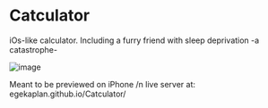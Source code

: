 # Catculator

iOs-like calculator. Including a furry friend with sleep deprivation
-a catastrophe-

![image](https://user-images.githubusercontent.com/40829087/205509276-da28c000-b5ae-4deb-8af5-e756cfe09f83.png)

Meant to be previewed on iPhone
/n live server at: egekaplan.github.io/Catculator/
